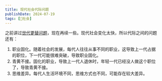 ```yaml
---
title: 现代社会代际问题
publishDate: 2024-07-19
tags: [👫社会]
---
```


之前讲过[世代更替问题](/xyy/20240712c)，现在再续一些。现代社会变化太快，所以代际之间的问题还有：

1. 职业固化。随着社会的发展，每代人往往从事不同的职业，这导致上一代占据的职位，下一代可能很难突破，导致职业固化。
2. 青黄不接。固化的职业，导致上一代人退休时，年轻一代已经没人做这个职位了，导致青黄不接。
3. 思维差异。每代人生活环境不同，思维方式也不同，可能存在较大差异。
